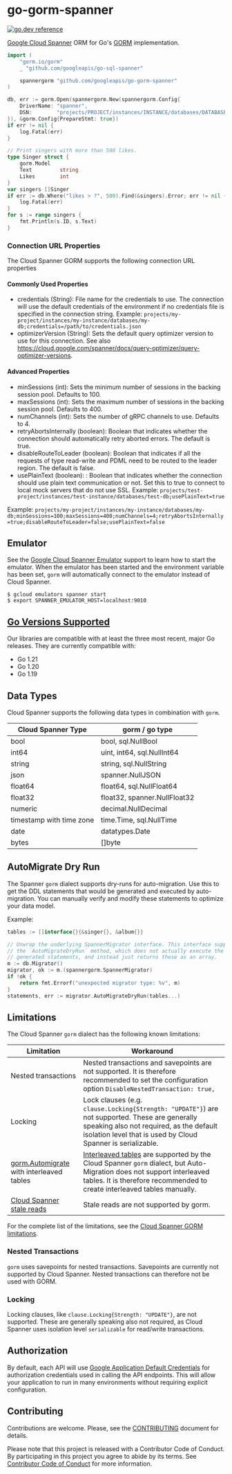 # go-gorm-spanner

[![go.dev reference](https://img.shields.io/badge/go.dev-reference-007d9c?logo=go&logoColor=white&style=flat-square)](https://pkg.go.dev/github.com/googleapis/go-gorm-spanner)

[Google Cloud Spanner](https://cloud.google.com/spanner) ORM for
Go's [GORM](https://gorm.io/) implementation.

``` go
import (
    "gorm.io/gorm"
    _ "github.com/googleapis/go-sql-spanner"

    spannergorm "github.com/googleapis/go-gorm-spanner"
)

db, err := gorm.Open(spannergorm.New(spannergorm.Config{
    DriverName: "spanner",
    DSN:        "projects/PROJECT/instances/INSTANCE/databases/DATABASE",
}), &gorm.Config{PrepareStmt: true})
if err != nil {
    log.Fatal(err)
}

// Print singers with more than 500 likes.
type Singer struct {
    gorm.Model
    Text         string
    Likes        int
}
var singers []Singer
if err := db.Where("likes > ?", 500).Find(&singers).Error; err != nil {
    log.Fatal(err)
}
for s := range singers {
    fmt.Println(s.ID, s.Text)
}
```

### Connection URL Properties

The Cloud Spanner GORM supports the following connection URL properties

#### Commonly Used Properties
- credentials (String): File name for the credentials to use. The connection will use the default credentials of the environment if no credentials file is specified in the connection string. Example: `projects/my-project/instances/my-instance/databases/my-db;credentials=/path/to/credentials.json`
- optimizerVersion (String): Sets the default query optimizer version to use for this connection. See also https://cloud.google.com/spanner/docs/query-optimizer/query-optimizer-versions.

#### Advanced Properties
- minSessions (int): Sets the minimum number of sessions in the backing session pool. Defaults to 100.
- maxSessions (int): Sets the maximum number of sessions in the backing session pool. Defaults to 400.
- numChannels (int): Sets the number of gRPC channels to use. Defaults to 4.
- retryAbortsInternally (boolean): Boolean that indicates whether the connection should automatically retry aborted errors. The default is true.
- disableRouteToLeader (boolean): Boolean that indicates if all the requests of type read-write and PDML need to be routed to the leader region. The default is false.
- usePlainText (boolean): : Boolean that indicates whether the connection should use plain text communication or not. Set this to true to connect to local mock servers that do not use SSL. Example: `projects/test-project/instances/test-instance/databases/test-db;usePlainText=true`

Example: `projects/my-project/instances/my-instance/databases/my-db;minSessions=100;maxSessions=400;numChannels=4;retryAbortsInternally=true;disableRouteToLeader=false;usePlainText=false`

## Emulator

See the [Google Cloud Spanner Emulator](https://cloud.google.com/spanner/docs/emulator) support to learn how to start the emulator.
When the emulator has been started and the environment variable has been set, `gorm` will automatically connect to the emulator
instead of Cloud Spanner.

```
$ gcloud emulators spanner start
$ export SPANNER_EMULATOR_HOST=localhost:9010
```

## [Go Versions Supported](#supported-versions)

Our libraries are compatible with at least the three most recent, major Go
releases. They are currently compatible with:

- Go 1.21
- Go 1.20
- Go 1.19

## Data Types
Cloud Spanner supports the following data types in combination with `gorm`.

| Cloud Spanner Type       | gorm / go type               |
|--------------------------|------------------------------|
| bool                     | bool, sql.NullBool           |
| int64                    | uint, int64, sql.NullInt64   |
| string                   | string, sql.NullString       |
| json                     | spanner.NullJSON             |
| float64                  | float64, sql.NullFloat64     |
| float32                  | float32, spanner.NullFloat32 |
| numeric                  | decimal.NullDecimal          |
| timestamp with time zone | time.Time, sql.NullTime      |
| date                     | datatypes.Date               |
| bytes                    | []byte                       |


## AutoMigrate Dry Run
The Spanner `gorm` dialect supports dry-runs for auto-migration. Use this to get the
DDL statements that would be generated and executed by auto-migration. You can manually
verify and modify these statements to optimize your data model.

Example:

```go
tables := []interface{}{&singer{}, &album{}}

// Unwrap the underlying SpannerMigrator interface. This interface supports
// the `AutoMigrateDryRun` method, which does not actually execute the
// generated statements, and instead just returns these as an array.
m := db.Migrator()
migrator, ok := m.(spannergorm.SpannerMigrator)
if !ok {
    return fmt.Errorf("unexpected migrator type: %v", m)
}
statements, err := migrator.AutoMigrateDryRun(tables...)
```

## Limitations
The Cloud Spanner `gorm` dialect has the following known limitations:

| Limitation                                                                                     | Workaround                                                                                                                                                                                                                     |
|------------------------------------------------------------------------------------------------|--------------------------------------------------------------------------------------------------------------------------------------------------------------------------------------------------------------------------------|
| Nested transactions                                                                            | Nested transactions and savepoints are not supported. It is therefore recommended to set the configuration option `DisableNestedTransaction: true,`                                                                            |
| Locking                                                                                        | Lock clauses (e.g. `clause.Locking{Strength: "UPDATE"}`) are not supported. These are generally speaking also not required, as the default isolation level that is used by Cloud Spanner is serializable.                      |
| [gorm.Automigrate](https://gorm.io/docs/migration.html#Auto-Migration) with interleaved tables | [Interleaved tables](samples/sample_application) are supported by the Cloud Spanner `gorm` dialect, but Auto-Migration does not support interleaved tables. It is therefore recommended to create interleaved tables manually. |
| [Cloud Spanner stale reads](https://cloud.google.com/spanner/docs/reads#go)                    | Stale reads are not supported by gorm.                                                                                                                                                                                         |    

For the complete list of the limitations, see the [Cloud Spanner GORM limitations](https://github.com/googleapis/go-gorm-spanner/blob/main/docs/limitations.md).

### Nested Transactions
`gorm` uses savepoints for nested transactions. Savepoints are currently not supported by Cloud Spanner. Nested
transactions can therefore not be used with GORM.

### Locking
Locking clauses, like `clause.Locking{Strength: "UPDATE"}`, are not supported. These are generally speaking also not
required, as Cloud Spanner uses isolation level `serializable` for read/write transactions.

## Authorization

By default, each API will use [Google Application Default Credentials](https://developers.google.com/identity/protocols/application-default-credentials)
for authorization credentials used in calling the API endpoints. This will allow your
application to run in many environments without requiring explicit configuration.

## Contributing

Contributions are welcome. Please, see the
[CONTRIBUTING](https://github.com/googleapis/go-gorm-spanner/blob/main/CONTRIBUTING.md)
document for details.

Please note that this project is released with a Contributor Code of Conduct.
By participating in this project you agree to abide by its terms.
See [Contributor Code of Conduct](https://github.com/googleapis/go-gorm-spanner/blob/main/CODE_OF_CONDUCT.md)
for more information.
